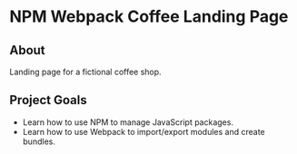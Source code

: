 # NPM Webpack Coffee Landing Page

## About
Landing page for a fictional coffee shop.

## Project Goals
* Learn how to use NPM to manage JavaScript packages.
* Learn how to use Webpack to import/export modules and create bundles.